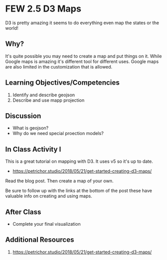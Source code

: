 # FEW 2.5 D3 Maps

D3 is pretty amazing it seems to do everything even map the states or the world! 

## Why? 

It's quite possible you may need to create a map and put things on it. While Google maps is amazing it's different tool for different uses. Google maps are also limited in the customization that is allowed. 

## Learning Objectives/Competencies

1. Identify and describe geojson
1. Describe and use mapp projection

## Discussion

- What is geojson?
- Why do we need special proection models?

## In Class Activity I

This is a great tutorial on mapping with D3. It uses v5 so it's up to date. 

- https://petrichor.studio/2018/05/21/get-started-creating-d3-maps/

Read the blog post. Then create a map of your own.

Be sure to follow up with the links at the bottom of the post these have valuable info on creating and using maps. 

## After Class

- Complete your final visualization

## Additional Resources

1. https://petrichor.studio/2018/05/21/get-started-creating-d3-maps/
